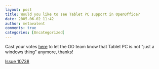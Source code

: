 ```yaml
---
layout: post
title: Would you like to see Tablet PC support in OpenOffice?
date: 2005-06-02 11:42
author: metavalent
comments: true
categories: [Uncategorized]
---
```

Cast your votes <a href="http://www.openoffice.org/issues/show_bug.cgi?id=10738">here</a> to let the OO team know that Tablet PC is not "just a windows thing" anymore, thanks!

<a href="http://www.openoffice.org/issues/show_bug.cgi?id=10738">Issue 10738</a>

